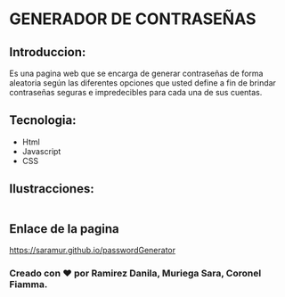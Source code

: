 <!DOCTYPE html>
<html lang="en">
<head>
    <meta charset="UTF-8">
    <meta http-equiv="X-UA-Compatible" content="IE=edge">
    <meta name="viewport" content="width=device-width, initial-scale=1.0">
    <title>README</title>
    <link href="https://fonts.googleapis.com/css2?family=Convergence&display=swap" rel="stylesheet">
    <link rel="stylesheet" href="estilos.css">
</head>
<body>
    <h1>GENERADOR DE CONTRASEÑAS</h1>
    <h2>Introduccion:</h2>
    <p>Es una pagina web que se encarga de generar contraseñas de forma aleatoria según las diferentes opciones  que usted define a fin de brindar contraseñas seguras e impredecibles para cada una de sus cuentas.
    </p>
     <h2> Tecnologia:</h2>
    <ul>
        <li> Html </li>
        <li> Javascript </li>
        <li> CSS </li>
    </ul>
    <h2>Ilustracciones:</h2>
    <img src="imagen/contraseña.png" alt="">
    <h2>Enlace de la pagina</h2>
    <a href="https://saramur.github.io/passwordGenerator/"> https://saramur.github.io/passwordGenerator </a>
     <br>
    <h3>Creado con ❤ por Ramirez Danila, Muriega Sara, Coronel Fiamma.</h3>


</body>
</html>

